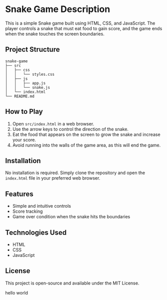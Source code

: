 # Snake Game Description

This is a simple Snake game built using HTML, CSS, and JavaScript. The player controls a snake that must eat food to gain score, and the game ends when the snake touches the screen boundaries.

## Project Structure

```
snake-game
├── src
│   ├── css
│   │   └── styles.css
│   ├── js
│   │   ├── app.js
│   │   └── snake.js
│   └── index.html
└── README.md
```

## How to Play

1. Open `src/index.html` in a web browser.
2. Use the arrow keys to control the direction of the snake.
3. Eat the food that appears on the screen to grow the snake and increase your score.
4. Avoid running into the walls of the game area, as this will end the game.

## Installation

No installation is required. Simply clone the repository and open the `index.html` file in your preferred web browser.

## Features

- Simple and intuitive controls
- Score tracking
- Game over condition when the snake hits the boundaries

## Technologies Used

- HTML
- CSS
- JavaScript

## License

This project is open-source and available under the MIT License.

hello world